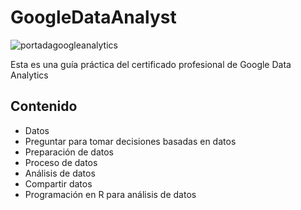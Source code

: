 # GoogleDataAnalyst

![portadagoogleanalytics](https://user-images.githubusercontent.com/92232878/177801578-5e91c33d-c87b-4086-ac56-425e1ac7a1cd.png)

Esta es una guía práctica del certificado profesional de Google Data Analytics

## Contenido

* Datos
* Preguntar para tomar decisiones basadas en datos
* Preparación de datos
* Proceso de datos
* Análisis de datos
* Compartir datos
* Programación en R para análisis de datos
